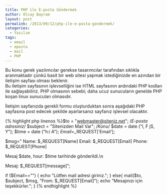 ```yaml
---
title: PHP ile E-posta Göndermek
author: Olcay Bayram
layout: post
permalink: /2013/09/12/php-ile-e-posta-gondermek/
categories:
  - Yazılım
tags:
  - email
  - eposta
  - mail
  - PHP
---
```

Bu konu gerek yazılımcılar gerekse tasarımcılar tarafından sıklıkla aranmaktadır çünkü basit bir web sitesi yapmak istediğinizde en azından bir iletişim sayfası olması beklenir.  
Bu iletişim sayfasının işlevselliğini ise HTML sayfasının ardındaki PHP kodları ile sağlayabiliriz. PHP olmasının sebebi; daha ucuz sunucuların genelde PHP koşan linux sunucuları olmasıdır.

İletişim sayfanızda gerekli formu oluşturduktan sonra aşağıdaki PHP sayfasına post edecek şekilde ayarlarsanız sayfanız işlevsel olacaktır.

{% highlight php linenos %}$to = "webmaster@siteniz.net"; /*E-posta adresiniz*/
$subject = "Sitenizden Mail Var"; /*Konu*/
$date = date ("l, F jS, Y"); 
$time = date ("h:i A");
$Email=$_REQUEST['Email'];

$msg="
Name: $_REQUEST[Name]
Email: $_REQUEST[Email]
Phone: $_REQUEST[Phone]

Mesaj  $date, hour: $time tarihinde gönderildi.\n

Mesaj:
$_REQUEST[message]";

if ($Email=="") {
	echo "Lütfen mail adresi giriniz.";
}
else{
	mail($to, $subject, $msg, "From: $_REQUEST[Email]");
	echo "Mesajınızı için teşekkürler.";
}
{% endhighlight %}
